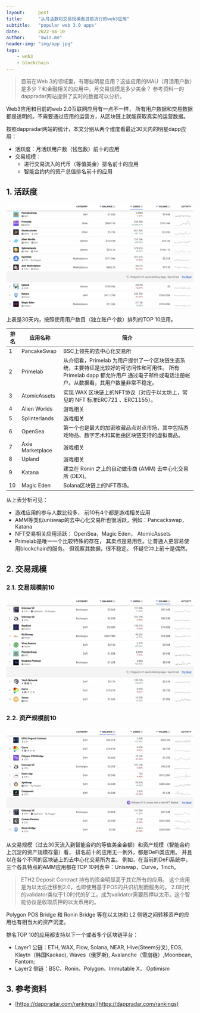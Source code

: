 ```yaml
---
layout:     post
title:      "从月活数和交易规模看目前流行的web3应用"
subtitle:   "popular web 3.0 apps"
date:       2022-04-10
author:     "awis.me"
header-img: "img/app.jpg"
tags:
    - web3
    - blockchain
---
```


> 目前在Web 3的领域里，有哪些明星应用？这些应用的MAU（月活用户数）是多少？和金融相关的应用中，月交易规模是多少美金？
> 参考资料一的dappradar网站提供了实时的数据可以分析。 

Web3应用和目前的web 2.0互联网应用有一点不一样， 所有用户数据和交易数据都是透明的。不需要通过应用的运营方，从区块链上就能获取真实的运营数据。

按照dappradar网站的统计，本文分别从两个维度看最近30天内的明星dapp应用：

- 活跃度：月活跃用户数（钱包数）前十的应用
- 交易规模：
  - 进行交易流入的代币（等值美金）排名前十的应用
  - 智能合约内的资产总值排名前十的应用

## 1. 活跃度

![picture 37](/img/1649519204938.jpg)  

上表是30天内，按照使用用户数目（独立账户个数）排列的TOP 10应用。

排名| 应用名称 | 简介
---|-----|----------
1| PancakeSwap | BSC上领先的去中心化交易所
2| Primelab | 从介绍看，Primelab 为用户提供了一个区块链生态系统，主要特征是比较好的可访问性和可用性。 所有 Primelab dapp 都允许用户 通过电子邮件或电话注册帐户。从数据看，其用户数量非常不稳定。
3| AtomicAssets | 实现 WAX 区块链上的NFT协议（对应于以太坊上，常见的 NFT 标准ERC721 、ERC1155）。
4| Alien Worlds | 游戏相关 
5| Splinterlands | 游戏相关
6| OpenSea | 第一个也是最大的加密收藏品点对点市场，其中包括游戏物品、数字艺术和其他由区块链支持的虚拟商品。
7| Axie Marketplace | 游戏相关
8| Upland | 游戏相关
9| Katana | 建立在 Ronin 之上的自动做市商 (AMM) 去中心化交易所 (DEX)。
10| Magic Eden | Solana区块链上的NFT市场。

从上表分析可见：
- 游戏应用的参与人数比较多， 前10有4个都是游戏相关应用
- AMM等类似uniswap的去中心化交易所也很活跃，例如：Pancackswap，Katana
- NFT交易相关应用活跃： OpenSea，Magic Eden， AtomicAssets
- Primelab是唯一一个比较特殊的存在， 其卖点是易用性。让普通人更容易使用blockchain的服务。 但观察其数据，很不稳定。 怀疑它冲上前十是偶然。

## 2. 交易规模

### 2.1. 交易规模前10
![picture 36](/img/1649519175042.jpg)  

### 2.2. 资产规模前10
![picture 38](/img/1649519234243.jpg)  

从交易规模（过去30天流入到智能合约的等值美金金额）和资产规模（智能合约上沉淀的资产规模存量）看， 排名前十的应用无一例外，都是DeFi类应用。 并且以在各个不同的区块链上的去中心化交易所为主。 例如，在当前的DeFi系统中，三个各具特点的AMM应用都在TOP 10列表中：Uniswap，Curve，1inch。

> ETH2 Deposit Contract 持有的资金明显高于其它所有的应用。 这个应用是为以太坊迁移到2.0，也即使用基于POS的共识机制而服务的。 2.0时代的validator类似于1.0时代的矿工。成为validator需要质押以太币。这个智能协议是收取质押的以太币用的。

Polygon POS Bridge 和 Ronin Bridge 等在以太坊和 L2 侧链之间转移资产的应用也有相当大的资产沉淀。

排名TOP 10的应用都支持以下一个或者多个区块链平台：
- Layer1 公链：ETH, WAX, Flow, Solana, NEAR, Hive(Steem分叉), EOS, Klaytn（韩国Kaokao), Waves（俄罗斯), Avalanche（雪崩链）,Moonbean, Fantom;
- Layer2 侧链：BSC、Ronin、Polygon、Immutable X， Optimism


## 3. 参考资料

- [https://dappradar.com/rankings](https://dappradar.com/rankings)